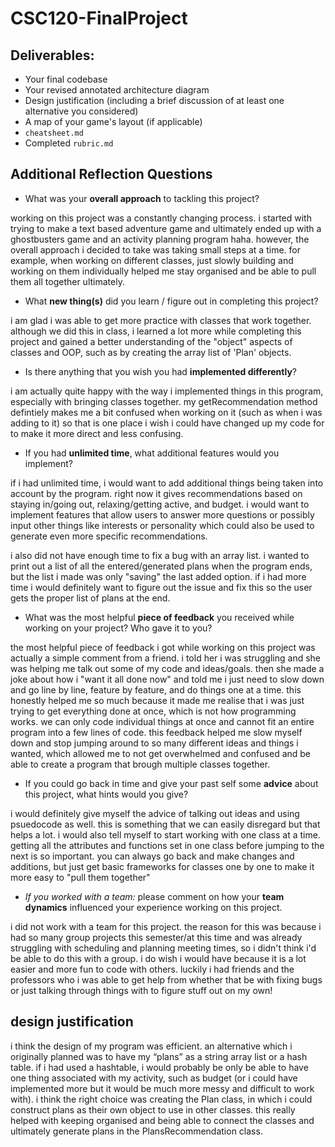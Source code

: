 # CSC120-FinalProject

## Deliverables:
 - Your final codebase
 - Your revised annotated architecture diagram
 - Design justification (including a brief discussion of at least one alternative you considered)
 - A map of your game's layout (if applicable)
 - `cheatsheet.md`
 - Completed `rubric.md`
  
## Additional Reflection Questions
 - What was your **overall approach** to tackling this project?

working on this project was a constantly changing process. i started with trying to make a text based adventure game and ultimately ended up with a ghostbusters game and an activity planning program haha. however, the overall approach i decided to take was taking small steps at a time. for example, when working on different classes, just slowly building and working on them individually helped me stay organised and be able to pull them all together ultimately.

 - What **new thing(s)** did you learn / figure out in completing this project?

i am glad i was able to get more practice with classes that work together. although we did this in class, i learned a lot more while completing this project and gained a better understanding of the "object" aspects of classes and OOP, such as by creating the array list of 'Plan' objects. 

 - Is there anything that you wish you had **implemented differently**?

i am actually quite happy with the way i implemented things in this program, especially with bringing classes together. my getRecommendation method defintiely makes me a bit confused when working on it (such as when i was adding to it) so that is one place i wish i could have changed up my code for to make it more direct and less confusing. 



 - If you had **unlimited time**, what additional features would you implement?

if i had unlimited time, i would want to add additional things being taken into account by the program. right now it gives recommendations based on staying in/going out, relaxing/getting active, and budget. i  would want to implement features that allow users to answer more questions or possibly input other things like interests or personality which could also be used to generate even more specific recommendations. 

i also did not have enough time to fix a bug with an array list. i wanted to print out a list of all the entered/generated plans when the program ends, but the list i made was only "saving" the last added option. if i had more time i would definitely want to figure out the issue and fix this so the user gets the proper list of plans at the end. 

 - What was the most helpful **piece of feedback** you received while working on your project? Who gave it to you?

the most helpful piece of feedback i got while working on this project was actually a simple comment from a friend. i told her i was struggling and she was helping me talk out some of my code and ideas/goals. then she made a joke about how i "want it all done now" and told me i just need to slow down and go line by line, feature by feature, and do things one at a time. this honestly helped me so much because it made me realise that i was just trying to get everything done at once, which is not how programming works. we can only code individual things at once and cannot fit an entire program into a few lines of code. this feedback helped me slow myself down and stop jumping around to so many different ideas and things i wanted, which allowed me to not get overwhelmed and confused and be able to create a program that brough multiple classes together. 

 - If you could go back in time and give your past self some **advice** about this project, what hints would you give?

i would definitely give myself the advice of talking out ideas and using psuedocode as well. this is something that we can easily disregard but that helps a lot. i would also tell myself to start working with one class at a time. getting all the attributes and functions set in one class before jumping to the next is so important. you can always go back and make changes and additions, but just get basic frameworks for classes one by one to make it more easy to "pull them together"

 - _If you worked with a team:_ please comment on how your **team dynamics** influenced your experience working on this project.

i did not work with a team for this project. the reason for this was because i had so many group projects this semester/at this time and was already struggling with scheduling and planning meeting times, so i didn't think i'd be able to do this with a group. i do wish i would have because it is a lot easier and more fun to code with others. luckily i had friends and the professors who i was able to get help from whether that be with fixing bugs or just talking through things with to figure stuff out on my own!


## design justification
i think the design of my program was efficient. an alternative which i originally planned was to have my “plans” as a string array list or a hash table. if i had used a hashtable, i would probably be only be able to have one thing associated with my activity, such as budget (or i could have implemented more but it would be much more messy and difficult to work with). i think the right choice was creating the Plan class, in which i could construct plans as their own object to use in other classes. this really helped with keeping organised and being able to connect the classes and ultimately generate plans in the PlansRecommendation class. 